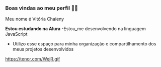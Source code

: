 ### Boas vindas ao meu perfil 💙🌻

Meu nome é Vitória Chaieny 

**Estou estudando na Alura**
-Estou_me desenvolvendo na linguagem JavaScript 
- Utilizo esse espaço para minha organização e compartilhamento dos meus projetos desenvolvidos

https://tenor.com/WejR.gif
